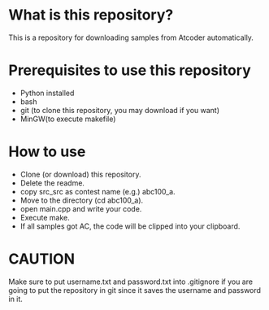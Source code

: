# What is this repository?
This is a repository for downloading samples from Atcoder automatically.
# Prerequisites to use this repository
- Python installed
- bash
- git (to clone this repository, you may download if you want)
- MinGW(to execute makefile)
# How to use
- Clone (or download) this repository.
- Delete the readme.
- copy src_src as contest name (e.g.) abc100_a.
- Move to the directory (cd abc100_a).
- open main.cpp and write your code.
- Execute make.
- If all samples got AC, the code will be clipped into your clipboard.

# CAUTION
Make sure to put username.txt and password.txt into .gitignore if you are going to put the repository in git since it saves the username and password in it.
